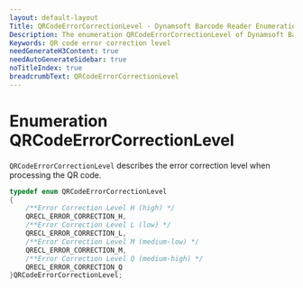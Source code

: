 ```yaml
---
layout: default-layout
Title: QRCodeErrorCorrectionLevel - Dynamsoft Barcode Reader Enumerations
Description: The enumeration QRCodeErrorCorrectionLevel of Dynamsoft Barcode Reader describes the error correction level when processing the QR code.
Keywords: QR code error correction level
needGenerateH3Content: true
needAutoGenerateSidebar: true
noTitleIndex: true
breadcrumbText: QRCodeErrorCorrectionLevel
---
```


# Enumeration QRCodeErrorCorrectionLevel

`QRCodeErrorCorrectionLevel` describes the error correction level when processing the QR code.

```cpp
typedef enum QRCodeErrorCorrectionLevel
{
    /**Error Correction Level H (high) */
    QRECL_ERROR_CORRECTION_H,
    /**Error Correction Level L (low) */
    QRECL_ERROR_CORRECTION_L,
    /**Error Correction Level M (medium-low) */
    QRECL_ERROR_CORRECTION_M,
    /**Error Correction Level Q (medium-high) */
    QRECL_ERROR_CORRECTION_Q
}QRCodeErrorCorrectionLevel;
```
